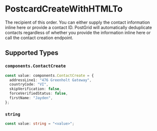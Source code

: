 # PostcardCreateWithHTMLTo

The recipient of this order. You can either supply the contact information inline here or provide a contact ID. PostGrid will automatically deduplicate contacts regardless of whether you provide the information inline here or call the contact creation endpoint.


## Supported Types

### `components.ContactCreate`

```typescript
const value: components.ContactCreate = {
  addressLine1: "476 Greenholt Gateway",
  countryCode: "VI",
  skipVerification: false,
  forceVerifiedStatus: false,
  firstName: "Jayden",
};
```

### `string`

```typescript
const value: string = "<value>";
```

